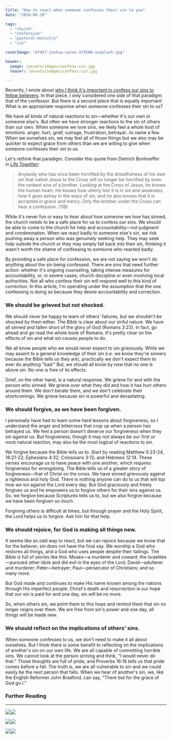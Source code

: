```yaml
---
title: "How to react when someone confesses their sin to you"
date: "2018-06-20"

tags: 
  - "church"
  - "confession"
  - "pastoral-ministry"
  - "sin"

coverImage: "4f457-joshua-sazon-373580-unsplash.jpg"

header:
  image: /assets/images/confess-sin.jpg
  teaser: /assets/images/confess-sin.jpg

---
```


Recently, I wrote about [why I think it's important to confess our sins to fellow believers](http://blog.keelancook.com/2018/05/why-do-we-need-to-confess-our-sin-to-others.html). In that piece, I only considered one side of that paradigm: that of the confessor. But there is a second piece that is equally important: What is an appropriate response when someone confesses their sin to us?

We have all kinds of natural reactions to sin—whether it's our own or someone else's. But often we have stronger reactions to the sin of others than our own. When someone we love sins, we likely feel a whole host of emotions: anger, hurt, grief, outrage, frustration, betrayal...to name a few. When we ourselves sin, we may feel all of those things but we also may be quicker to expect grace from others than we are willing to give when someone confesses their sin to us.

Let's rethink that paradigm. Consider this quote from Dietrich Bonhoeffer in _[Life Together](https://amzn.to/2UoBBaQ):_

> Anybody who has once been horrified by the dreadfulness of his own sin that nailed Jesus to the Cross will no longer be horrified by even the rankest sins of a brother. Looking at the Cross of Jesus, he knows the human heart. He knows how utterly lost it is in sin and weakness, how it goes astray in the ways of sin, and he also knows that it is accepted in grace and mercy. Only the brother under the Cross can hear a confession. (118)

While it's never fun or easy to hear about how someone we love has sinned, the church needs to be a safe place for us to confess our sins. We should be able to come to the church for help and accountability—not judgment and condemnation. When we react badly to someone else's sin, we risk pushing away a person who was genuinely seeking help. They may seek help outside the church or they may simply fall back into their sin, thinking it wasn't worth the shame of confessing to someone who reacted badly.

By providing a safe place for confession, we are not saying we won't do anything about the sin being confessed. There are sins that need further action: whether it's ongoing counseling, taking intense measures for accountability, or, in severe cases, church discipline or even involving local authorities. Not all who confess their sin will respond well to this kind of correction. In this article, I'm operating under the assumption that the one confessing is doing so because they desire accountability and correction.

### We should be grieved but not shocked.

We should never be happy to learn of others' failures, but we shouldn't be shocked by them either. The Bible is clear about our sinful nature. We have all sinned and fallen short of the glory of God (Romans 3:23). In fact, go ahead and go read the whole book of Romans. It's pretty clear on the effects of sin and what sin causes people to do.

We all know people who we would never expect to sin grievously. While we may assent to a general knowledge of their sin (i.e. we know they're sinners because the Bible tells us they are), practically we don't expect them to ever do anything "bad." But, we should all know by now that no one is above sin. No one is free of its effects.

Grief, on the other hand, is a natural response. We grieve for and with the person who sinned. We grieve over what they did and how it has hurt others around them. We don't berate them, and we don't celebrate their shortcomings. We grieve because sin is powerful and devastating.

### We should forgive, as we have been forgiven.

I personally have had to learn some hard lessons about forgiveness, so I understand the anger and bitterness that crop up when a person has betrayed us. We feel a person doesn't deserve our forgiveness when they sin against us. But forgiveness, though it may not always be our first or most natural reaction, may also be the most logical of reactions to sin.

We forgive because the Bible tells us to. Start by reading Matthew 5:23-24, 18:21-22; Ephesians 4:32; Colossians 3:13; and Hebrews 12:14. These verses encourage us to have peace with one another, which requires forgiveness for wrongdoing. The Bible tells us of a greater story of forgiveness—that of Christ on the cross. We have sinned grievously against a righteous and holy God. There is nothing anyone can do to us that will top how we sin against the Lord every day. But God graciously and freely forgives us and he empowers us to forgive others for their sins against us. So, we forgive because Scriptures tells us to, but we also forgive because we have been forgiven so much.

Forgiving others is difficult at times, but through prayer and the Holy Spirit, the Lord helps us to forgive. Ask him for that help.

### We should rejoice, for God is making all things new.

It seems like an odd way to react, but we can rejoice because we know that for the believer, sin does not have the final say. We worship a God who restores all things, and a God who uses people despite their failings. The Bible is full of stories like this: Moses—a murderer and coward; the Israelites—pursued other idols and did evil in the eyes of the Lord; David—adulterer and murderer; Peter—betrayer; Paul—persecutor of Christians; and so many more.

But God made and continues to make His name known among the nations through His imperfect people. Christ's death and resurrection is our hope that our sin is paid for and one day, sin will be no more.

So, when others sin, we point them to this hope and remind them that sin no longer reigns over them. We are free from sin's power and one day, all things will be made new.

### We should reflect on the implications of others' sins.

When someone confesses to us, we don't need to make it all about ourselves. But I think there is some benefit to reflecting on the implications of another's sin on our own life. We are all capable of committing horrible sins. We cannot look at the person sinning and think, "I would never do that." Those thoughts are full of pride, and Proverbs 16:18 tells us that pride comes before a fall. The truth is, we are all vulnerable to sin and we could easily be the next person that falls. When we hear of another's sin, we, like the English Reformer John Bradford, can say, "There but for the grace of God go I."

### Further Reading

* * *

[![](//ws-na.amazon-adsystem.com/widgets/q?_encoding=UTF8&ASIN=B016NESM0G&Format=_SL250_&ID=AsinImage&MarketPlace=US&ServiceVersion=20070822&WS=1&tag=keelancook-20&language=en_US)](https://www.amazon.com/Life-Together-Dietrich-Bonhoeffer-Works-ebook/dp/B016NESM0G/ref=as_li_ss_il?keywords=life+together&qid=1585333292&sr=8-1-spons&psc=1&spLa=ZW5jcnlwdGVkUXVhbGlmaWVyPUExWU9JV1E5VlRaMjEwJmVuY3J5cHRlZElkPUExMDI0MTk4MTlFRDZGT1lDRUs1USZlbmNyeXB0ZWRBZElkPUEwOTAzMDU2Mk8wRFRFNzFVVFFJQyZ3aWRnZXROYW1lPXNwX2F0ZiZhY3Rpb249Y2xpY2tSZWRpcmVjdCZkb05vdExvZ0NsaWNrPXRydWU=&linkCode=li3&tag=keelancook-20&linkId=6fd36ca58106cfcc1b3b97b4f9b5184c&language=en_US)![](https://ir-na.amazon-adsystem.com/e/ir?t=keelancook-20&language=en_US&l=li3&o=1&a=B016NESM0G)

[![](//ws-na.amazon-adsystem.com/widgets/q?_encoding=UTF8&ASIN=B003FCVEBY&Format=_SL250_&ID=AsinImage&MarketPlace=US&ServiceVersion=20070822&WS=1&tag=keelancook-20&language=en_US)](https://www.amazon.com/Putting-Face-Grace-Living-Passing-ebook/dp/B003FCVEBY/ref=as_li_ss_il?keywords=putting+a+face+on+grace&qid=1585332777&sr=8-1&linkCode=li3&tag=keelancook-20&linkId=90fce1363d2fb781a11a6c876aa728f9&language=en_US)![](https://ir-na.amazon-adsystem.com/e/ir?t=keelancook-20&language=en_US&l=li3&o=1&a=B003FCVEBY)

[![](//ws-na.amazon-adsystem.com/widgets/q?_encoding=UTF8&ASIN=1462749720&Format=_SL250_&ID=AsinImage&MarketPlace=US&ServiceVersion=20070822&WS=1&tag=keelancook-20&language=en_US)](https://www.amazon.com/If-You-Only-Knew-Unavoidable/dp/1462749720/ref=as_li_ss_il?_encoding=UTF8&qid=1586807202&sr=1-1&linkCode=li3&tag=keelancook-20&linkId=f7071175be6032e7be2606b2ff58fd4b&language=en_US)![](https://ir-na.amazon-adsystem.com/e/ir?t=keelancook-20&language=en_US&l=li3&o=1&a=1462749720)
